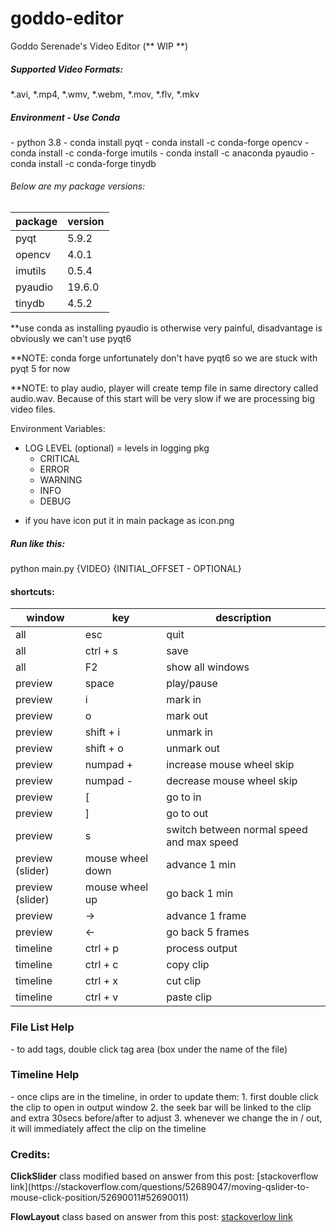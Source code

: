   # goddo-editor
  Goddo Serenade's Video Editor  (** WIP **)
  
  <h5>Supported Video Formats:</h5>
  *.avi, *.mp4, *.wmv, *.webm, *.mov, *.flv, *.mkv
  
  <h5>Environment - Use Conda</h5>
  - python 3.8
  - conda install pyqt
  - conda install -c conda-forge opencv
  - conda install -c conda-forge imutils
  - conda install -c anaconda pyaudio
  - conda install -c conda-forge tinydb

  <h6>Below are my package versions:</h6>

  | package |  version |
  | --- | ------------ |
  | pyqt | 5.9.2  |
  | opencv | 4.0.1  |
  | imutils | 0.5.4  |
  | pyaudio | 19.6.0  |
  | tinydb | 4.5.2  |

  **use conda as installing pyaudio is otherwise very painful, disadvantage is obviously we can't use pyqt6
  
  **NOTE: conda forge unfortunately don't have pyqt6 so we are stuck with pyqt 5 for now
  
  **NOTE: to play audio, player will create temp file in same directory called audio.wav.
  Because of this start will be very slow if we are processing big video files.
  
  Environment Variables:
  - LOG LEVEL (optional) = levels in logging pkg
      - CRITICAL
      - ERROR
      - WARNING
      - INFO
      - DEBUG
  
  * if you have icon put it in main package as icon.png
  
  <h5>Run like this:</h5>
  python main.py {VIDEO} {INITIAL_OFFSET - OPTIONAL}
  
  <h4>shortcuts:</h4>
  
  | window |  key | description  |
  | --- | ------------ | ------------ |
  | all | esc  | quit  |
  | all | ctrl + s  | save  |
  | all | F2  | show all windows  |
  | preview | space  | play/pause  |
  | preview | i  | mark in  |
  | preview | o  | mark out  |
  | preview | shift + i  | unmark in  |
  | preview | shift + o  | unmark out  |
  | preview | numpad +  | increase mouse wheel skip  |
  | preview | numpad -  | decrease mouse wheel skip  |
  | preview | [  |  go to in |
  | preview | ]  |  go to out |
  | preview | s  | switch between normal speed and max speed  |
  | preview (slider) | mouse wheel down  |  advance 1 min |
  | preview (slider) | mouse wheel up  |  go back 1 min |
  | preview | ->  |  advance 1 frame |
  | preview | <-  |  go back 5 frames |
  | timeline | ctrl + p  | process output  |
  | timeline | ctrl + c  | copy clip |
  | timeline | ctrl + x  | cut clip |
  | timeline | ctrl + v  | paste clip |
  
  <h3>File List Help</h3>
  - to add tags, double click tag area (box under the name of the file)

  <h3>Timeline Help</h3>
  - once clips are in the timeline, in order to update them:
    1. first double click the clip to open in output window
    2. the seek bar will be linked to the clip and extra 30secs before/after to adjust
    3. whenever we change the in / out, it will immediately affect the clip on the timeline

  <h3>Credits:</h3>
  <b>ClickSlider</b> class modified based on answer from this post: [stackoverflow link](https://stackoverflow.com/questions/52689047/moving-qslider-to-mouse-click-position/52690011#52690011)
  
  
  <b>FlowLayout</b> class based on answer from this post: [stackoverlow link](https://stackoverflow.com/q/46681266)
